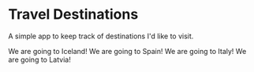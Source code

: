 # Travel Destinations

A simple app to keep track of destinations I'd like to visit.

We are going to Iceland!
We are going to Spain!
We are going to Italy!
We are going to Latvia!

